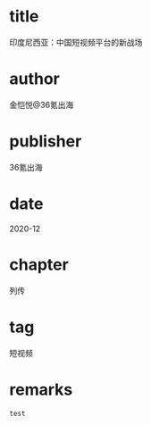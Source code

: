 # title
印度尼西亚：中国短视频平台的新战场

# author
金恺悦@36氪出海

# publisher
36氪出海

# date
2020-12

# chapter
列传

# tag
短视频

# remarks
`test`
